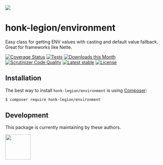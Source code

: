 ![](https://heatbadger.now.sh/github/readme/honk-legion/environment/)

# honk-legion/environment
Easy class for getting ENV values with casting and default value fallback. Great for frameworks like Nette.

[![Coverage Status](https://img.shields.io/coveralls/github/bckp/environment/master)](https://coveralls.io/github/bckp/environment?branch=master)
[![Tests](https://github.com/bckp/environment/actions/workflows/tests.yml/badge.svg)](https://github.com/bckp/environment/actions/workflows/tests.yml)
[![Downloads this Month](https://img.shields.io/packagist/dm/bckp/environment.svg)](https://packagist.org/packages/bckp/environment)
[![Scrutinizer Code Quality](https://img.shields.io/scrutinizer/quality/g/bckp/environment/master)](https://scrutinizer-ci.com/g/bckp/environment/?branch=master)
[![Latest stable](https://img.shields.io/packagist/v/bckp/environment.svg)](https://packagist.org/packages/bckp/environment)
[![License](https://img.shields.io/badge/license-MIT-blue.svg)](https://github.com/bckp/environment/blob/master/license.md)

Installation
------------

The best way to install `honk-legion/environment` is using [Composer](http://getcomposer.org/):

```sh
$ composer require honk-legion/environment
```

## Development

This package is currently maintaining by these authors.

<a href="https://github.com/HonkLegion"><img width="80" height="80" src="https://avatars.githubusercontent.com/u/208159255?s=80&v=4"></a>
